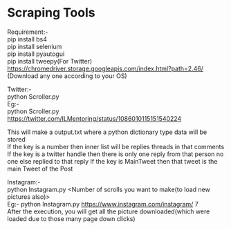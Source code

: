 # Scraping Tools
Requirement:-  
pip install bs4  
pip install selenium  
pip install pyautogui  
pip install tweepy(For Twitter)  
https://chromedriver.storage.googleapis.com/index.html?path=2.46/ (Download any one according to your OS)  

Twitter:-  
python Scroller.py <tweetlink>   
Eg:-   
  python Scroller.py https://twitter.com/ILMentoring/status/1086010115151540224

This will make a output.txt where a python dictionary type data will be stored  
If the key is a number then inner list will be replies threads in that comments  
If the key is a twitter handle then there is only one reply from that person no one else replied to that reply
If the key is MainTweet then that tweet is the main Tweet of the Post
  
Instagram:-  
python Instagram.py <profile> <Number of scrolls you want to make(to load new pictures also)>  
Eg:-
  python Instagram.py https://www.instagram.com/instagram/ 7  
After the execution, you will get all the picture downloaded(which were loaded due to those many page down clicks)  
